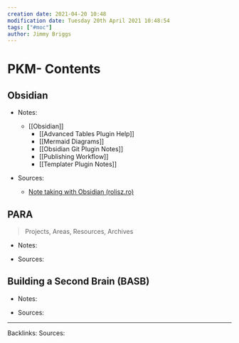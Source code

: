 ```yaml
---
creation date: 2021-04-20 10:48
modification date: Tuesday 20th April 2021 10:48:54
tags: ["#moc"]
author: Jimmy Briggs
---
```


# PKM- Contents

## Obsidian

- Notes:
	- [[Obsidian]]
		- [[Advanced Tables Plugin Help]]
		- [[Mermaid Diagrams]]
		- [[Obsidian Git Plugin Notes]]
		- [[Publishing Workflow]]
		- [[Templater Plugin Notes]]

- Sources:
	- [Note taking with Obsidian (rolisz.ro)](https://rolisz.ro/2020/07/28/obsidian/)

## PARA
> Projects, Areas, Resources, Archives

- Notes:


- Sources:


## Building a Second Brain (BASB)

- Notes:


- Sources:

***
Backlinks:
Sources:


